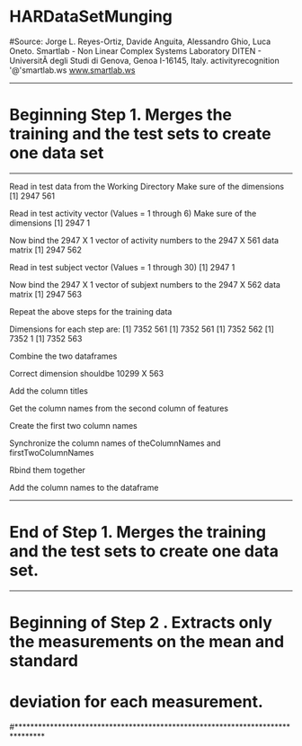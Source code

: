 HARDataSetMunging
=================
#Source:
Jorge L. Reyes-Ortiz, Davide Anguita, Alessandro Ghio, Luca Oneto.
Smartlab - Non Linear Complex Systems Laboratory
DITEN - UniversitÃ degli Studi di Genova, Genoa I-16145, Italy.
activityrecognition '@'smartlab.ws
www.smartlab.ws 
*******************************************************************************
# Beginning Step 1. Merges the training and the test sets to create one data set
*******************************************************************************
 Read in test data from the Working Directory
 Make sure of the dimensions
 [1] 2947  561
 
 Read in test activity vector (Values = 1 through 6)
 Make sure of the dimensions
 [1] 2947    1
 
 Now bind the 2947 X 1 vector of activity numbers to the 2947 X 561 data matrix
 [1] 2947  562

 Read in test subject vector (Values = 1 through 30)
 [1] 2947    1

 Now bind the 2947 X 1 vector of subjext numbers to the 2947 X 562 data matrix
 [1] 2947  563

Repeat the above steps for the training data

 Dimensions for each step are:
[1] 7352  561
[1] 7352  561
[1] 7352  562
[1] 7352    1
[1] 7352  563

 Combine the two dataframes

 Correct dimension shouldbe  10299 X 563

 Add the column titles

 Get the column names from the second column of features

 Create the first two column names

 Synchronize the column names of theColumnNames and firstTwoColumnNames
 
 Rbind them together 

Add the column names to the dataframe

*******************************************************************************
# End of Step 1. Merges the training and the test sets to create one data set.
*******************************************************************************
# Beginning of Step 2 . Extracts only the measurements on the mean and standard 
#                       deviation for each measurement.
#*******************************************************************************